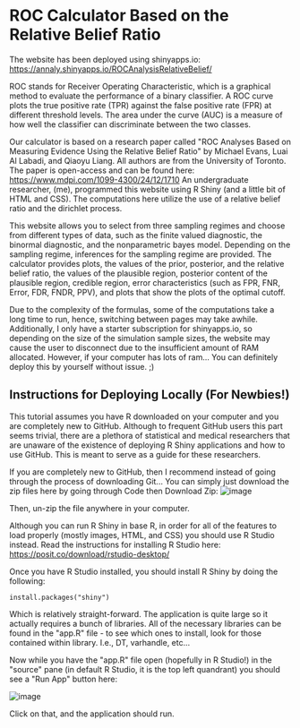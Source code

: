 # ROC Calculator Based on the Relative Belief Ratio
The website has been deployed using shinyapps.io: https://annaly.shinyapps.io/ROCAnalysisRelativeBelief/

ROC stands for Receiver Operating Characteristic, which is a graphical method to evaluate the performance of a binary classifier. A ROC curve plots the true positive rate (TPR) against the false positive rate (FPR) at different threshold levels. The area under the curve (AUC) is a measure of how well the classifier can discriminate between the two classes.

Our calculator is based on a research paper called "ROC Analyses Based on Measuring Evidence Using the Relative Belief Ratio" by Michael Evans, Luai Al Labadi, and Qiaoyu Liang. All authors are from the University of Toronto. The paper is open-access and can be found here: https://www.mdpi.com/1099-4300/24/12/1710 An undergraduate researcher, (me), programmed this website using R Shiny (and a little bit of HTML and CSS). The computations here utilize the use of a relative belief ratio and the dirichlet process.

This website allows you to select from three sampling regimes and choose from different types of data, such as the finite valued diagnostic, the binormal diagnostic, and the nonparametric bayes model. Depending on the sampling regime, inferences for the sampling regime are provided. The calculator provides plots, the values of the prior, posterior, and the relative belief ratio, the values of the plausible region, posterior content of the plausible region, credible region, error characteristics (such as FPR, FNR, Error, FDR, FNDR, PPV), and plots that show the plots of the optimal cutoff.

Due to the complexity of the formulas, some of the computations take a long time to run, hence, switching between pages may take awhile. Additionally, I only have a starter subscription for shinyapps.io, so depending on the size of the simulation sample sizes, the website may cause the user to disconnect due to the insufficient amount of RAM allocated. However, if your computer has lots of ram... You can definitely deploy this by yourself without issue. ;)

## Instructions for Deploying Locally (For Newbies!)

This tutorial assumes you have R downloaded on your computer and you are completely new to GitHub. Although to frequent GitHub users this part seems trivial, there are a plethora of statistical and medical researchers that are unaware of the existence of deploying R Shiny applications and how to use GitHub. This is meant to serve as a guide for these researchers.

If you are completely new to GitHub, then I recommend instead of going through the process of downloading Git... You can simply just download the zip files here by going through Code then Download Zip:
![image](https://github.com/annahuynhly/ROCAnalysis_RelativeBelief/assets/97189987/abfaeac1-6ee7-4941-aa68-f4dede1ea427)

Then, un-zip the file anywhere in your computer.

Although you can run R Shiny in base R, in order for all of the features to load properly (mostly images, HTML, and CSS) you should use R Studio instead.
Read the instructions for installing R Studio here: https://posit.co/download/rstudio-desktop/

Once you have R Studio installed, you should install R Shiny by doing the following:
```
install.packages("shiny")
```
Which is relatively straight-forward. The application is quite large so it actually requires a bunch of libraries. All of the necessary libraries can be found in the "app.R" file - to see which ones to install, look for those contained within library. I.e., DT, varhandle, etc...

Now while you have the "app.R" file open (hopefully in R Studio!) in the "source" pane (in default R Studio, it is the top left quandrant) you should see a "Run App" button here:

![image](https://github.com/annahuynhly/ROCAnalysis_RelativeBelief/assets/97189987/3492ef96-727d-4696-95ca-9de8a8f060e2)

Click on that, and the application should run.




